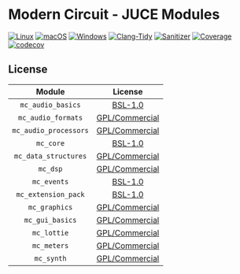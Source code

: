 # Modern Circuit - JUCE Modules

[![Linux](https://github.com/ModernCircuits/mc-juce/actions/workflows/linux.yml/badge.svg)](https://github.com/ModernCircuits/mc-juce/actions/workflows/linux.yml)
[![macOS](https://github.com/ModernCircuits/mc-juce/actions/workflows/macos.yml/badge.svg)](https://github.com/ModernCircuits/mc-juce/actions/workflows/macos.yml)
[![Windows](https://github.com/ModernCircuits/mc-juce/actions/workflows/windows.yml/badge.svg)](https://github.com/ModernCircuits/mc-juce/actions/workflows/windows.yml)
[![Clang-Tidy](https://github.com/ModernCircuits/mc-juce/actions/workflows/clang-tidy.yml/badge.svg)](https://github.com/ModernCircuits/mc-juce/actions/workflows/clang-tidy.yml)
[![Sanitizer](https://github.com/ModernCircuits/mc-juce/actions/workflows/sanitizer.yml/badge.svg)](https://github.com/ModernCircuits/mc-juce/actions/workflows/sanitizer.yml)
[![Coverage](https://github.com/ModernCircuits/mc-juce/actions/workflows/coverage.yml/badge.svg)](https://github.com/ModernCircuits/mc-juce/actions/workflows/coverage.yml)
[![codecov](https://codecov.io/gh/ModernCircuits/mc-juce/branch/main/graph/badge.svg?token=C8L2H8A9HL)](https://codecov.io/gh/ModernCircuits/mc-juce)

## License

|        Module         |                     License                      |
| :-------------------: | :----------------------------------------------: |
|   `mc_audio_basics`   | [BSL-1.0](https://www.boost.org/LICENSE_1_0.txt) |
|  `mc_audio_formats`   |   [GPL/Commercial](https://juce.com/get-juce)    |
| `mc_audio_processors` |   [GPL/Commercial](https://juce.com/get-juce)    |
|       `mc_core`       | [BSL-1.0](https://www.boost.org/LICENSE_1_0.txt) |
| `mc_data_structures`  |   [GPL/Commercial](https://juce.com/get-juce)    |
|       `mc_dsp`        |   [GPL/Commercial](https://juce.com/get-juce)    |
|      `mc_events`      | [BSL-1.0](https://www.boost.org/LICENSE_1_0.txt) |
|  `mc_extension_pack`  | [BSL-1.0](https://www.boost.org/LICENSE_1_0.txt) |
|     `mc_graphics`     |   [GPL/Commercial](https://juce.com/get-juce)    |
|    `mc_gui_basics`    |   [GPL/Commercial](https://juce.com/get-juce)    |
|      `mc_lottie`      |   [GPL/Commercial](https://juce.com/get-juce)    |
|      `mc_meters`      |   [GPL/Commercial](https://juce.com/get-juce)    |
|      `mc_synth`       |   [GPL/Commercial](https://juce.com/get-juce)    |
